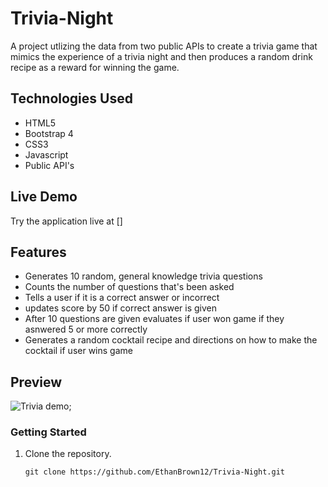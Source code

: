 # Trivia-Night
A project utlizing the data from two public APIs to create a trivia game that mimics the experience of a trivia night and then produces a random drink recipe as a reward for winning the game.
## Technologies Used
* HTML5
* Bootstrap 4
* CSS3
* Javascript
* Public API's
## Live Demo
Try the application live at []
## Features
* Generates 10 random, general knowledge trivia questions
* Counts the number of questions that's been asked
* Tells a user if it is a correct answer or incorrect
* updates score by 50 if correct answer is given
* After 10 questions are given evaluates if user won game if they asnwered 5 or more correctly
* Generates a random cocktail recipe and directions on how to make the cocktail if user wins game
## Preview
![Trivia demo](trivia-night.gif);

### Getting Started
1. Clone the repository.

    ```shell
    git clone https://github.com/EthanBrown12/Trivia-Night.git

    ```
